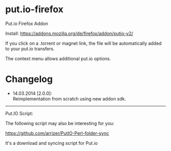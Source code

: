put.io-firefox
==============

Put.io Firefox Addon

Install: https://addons.mozilla.org/de/firefox/addon/putio-v2/

If you click on a .torrent or magnet link, the file will be automatically added to your put.io transfers.

The context menu allows additional put.io options.

# Changelog

* 14.03.2014 [2.0.0]:  
	Reimplementation from scratch using new addon sdk.

_____________
Put.IO Script:


The following script may also be interesting for you:

https://github.com/arrizer/PutIO-Perl-folder-sync

It's a download and syncing script for Put.io


